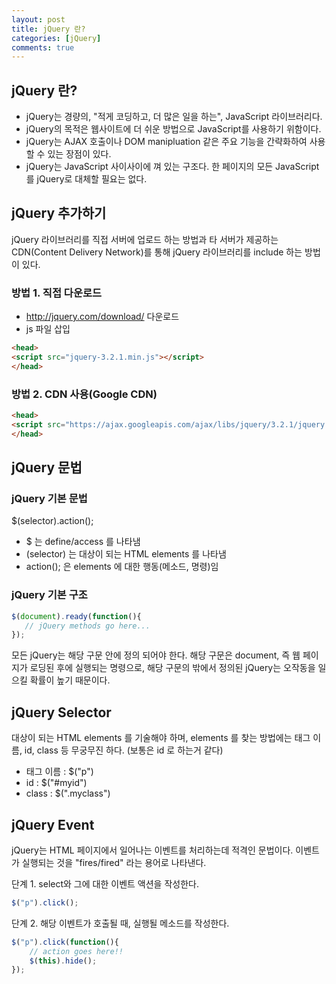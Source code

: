 ```yaml
---
layout: post
title: jQuery 란?
categories: [jQuery]
comments: true
---
```


## jQuery 란?

- jQuery는 경량의, "적게 코딩하고, 더 많은 일을 하는", JavaScript 라이브러리다.
- jQuery의 목적은 웹사이트에 더 쉬운 방법으로 JavaScript를 사용하기 위함이다.
- jQuery는 AJAX 호출이나 DOM manipluation 같은 주요 기능을 간략화하여 사용할 수 있는 장점이 있다.
- jQuery는 JavaScript 사이사이에 껴 있는 구조다. 한 페이지의 모든 JavaScript를 jQuery로 대체할 필요는 없다.

## jQuery 추가하기

jQuery 라이브러리를 직접 서버에 업로드 하는 방법과 타 서버가 제공하는 CDN(Content Delivery Network)를 통해 jQuery 라이브러리를 include 하는 방법이 있다.

### 방법 1. 직접 다운로드
- http://jquery.com/download/ 다운로드
- js 파일 삽입

``` html
<head>
<script src="jquery-3.2.1.min.js"></script>
</head>
```

### 방법 2. CDN 사용(Google CDN)
``` html
<head>
<script src="https://ajax.googleapis.com/ajax/libs/jquery/3.2.1/jquery.min.js";></script>
</head>
```


## jQuery 문법

### jQuery 기본 문법
$(selector).action();
- $ 는 define/access 를 나타냄
- (selector) 는 대상이 되는 HTML elements 를 나타냄
- action(); 은 elements 에 대한 행동(메소드, 명령)임

### jQuery 기본 구조
``` javascript
$(document).ready(function(){
   // jQuery methods go here...
});
```

모든 jQuery는 해당 구문 안에 정의 되어야 한다. 해당 구문은 document, 즉 웹 페이지가 로딩된 후에 실행되는 명령으로, 해당 구문의 밖에서 정의된 jQuery는 오작동을 일으킬 확률이 높기 때문이다.


## jQuery Selector

대상이 되는 HTML elements 를 기술해야 하며, elements 를 찾는 방법에는 태그 이름, id, class 등 무궁무진 하다. (보통은 id 로 하는거 같다)
- 태그 이름 : $("p")
- id : $("#myid")
- class : $(".myclass")


## jQuery Event

jQuery는 HTML 페이지에서 일어나는 이벤트를 처리하는데 적격인 문법이다. 이벤트가 실행되는 것을 "fires/fired" 라는 용어로 나타낸다.

단계 1. select와 그에 대한 이벤트 액션을 작성한다.
``` javascript
$("p").click();
```

단계 2. 해당 이벤트가 호출될 때, 실행될 메소드를 작성한다.
``` javascript
$("p").click(function(){
    // action goes here!!
    $(this).hide();
});
```







































































































